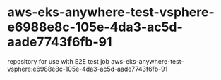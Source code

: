 # aws-eks-anywhere-test-vsphere-e6988e8c-105e-4da3-ac5d-aade7743f6fb-91
repository for use with E2E test job aws-eks-anywhere-test-vsphere:e6988e8c-105e-4da3-ac5d-aade7743f6fb-91
